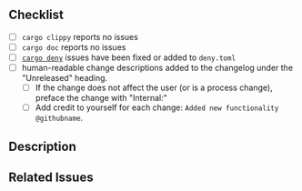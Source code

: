 <!-- Thank you for making a pull request! Below are the recommended steps to validate that your PR will pass CI -->

## Checklist

- [ ] `cargo clippy` reports no issues
- [ ] `cargo doc` reports no issues
- [ ] [`cargo deny`](https://github.com/EmbarkStudios/cargo-deny/) issues have been fixed or added to `deny.toml`
- [ ] human-readable change descriptions added to the changelog under the "Unreleased" heading.
  - [ ] If the change does not affect the user (or is a process change), preface the change with "Internal:"
  - [ ] Add credit to yourself for each change: `Added new functionality @githubname`.

## Description

## Related Issues
